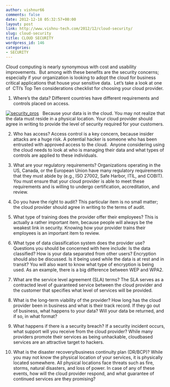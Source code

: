 ```yaml
---
author: vishnur66
comments: false
date: 2012-12-18 05:32:57+00:00
layout: post
link: http://www.vishnu-tech.com/2012/12/cloud-security/
slug: cloud-security
title: CLOUD SECURITY
wordpress_id: 146
categories:
- SECURITY
---
```


Cloud computing is nearly synonymous with cost and usability improvements.  But among with these benefits are the security concerns; especially if your organization is looking to adopt the cloud for business critical applications that house your sensitive data.  Let’s take a look at one of  CTI’s Top Ten considerations checklist for choosing your cloud provider.

1. Where’s the data? Different countries have different requirements and controls placed on access.


[![security_pros](https://www.vishnu-tech.com/wp-content/uploads/2012/12/security_pros.jpg?w=300)](http://cloudsherpaz.wordpress.com/2012/12/18/cloud-security/security_pros/)   Because your data is in the cloud. You may not realize that the data must reside in a physical location. Your cloud provider should agree in writing to provide the level of security required for your customers.


2. Who has access? Access control is a key concern, because insider attacks are a huge risk. A potential hacker is someone who has been entrusted with approved access to the cloud.  Anyone considering using the cloud needs to look at who is managing their data and what types of controls are applied to these individuals.

3. What are your regulatory requirements? Organizations operating in the US, Canada, or the European Union have many regulatory requirements that they must abide by (e.g., ISO 27002, Safe Harbor, ITIL, and COBIT). You must ensure that your cloud provider is able to meet these requirements and is willing to undergo certification, accreditation, and review.

4. Do you have the right to audit? This particular item is no small matter; the cloud provider should agree in writing to the terms of audit.

5. What type of training does the provider offer their employees? This is actually a rather important item, because people will always be the weakest link in security. Knowing how your provider trains their employees is an important item to review.

6. What type of data classification system does the provider use? Questions you should be concerned with here include: Is the data classified? How is your data separated from other users? Encryption should also be discussed. Is it being used while the data is at rest and in transit? You will also want to know what type of encryption is being used. As an example, there is a big difference between WEP and WPA2.

7. What are the service level agreement (SLA) terms? The SLA serves as a contracted level of guaranteed service between the cloud provider and the customer that specifies what level of services will be provided.

8. What is the long-term viability of the provider? How long has the cloud provider been in business and what is their track record. If they go out of business, what happens to your data? Will your data be returned, and if so, in what format?

9. What happens if there is a security breach? If a security incident occurs, what support will you receive from the cloud provider? While many providers promote their services as being unhackable, cloudbased services are an attractive target to hackers.

10. What is the disaster recovery/business continuity plan (DR/BCP)? While you may not know the physical location of your services, it is physically located somewhere. All physical locations face threats such as fire, storms, natural disasters, and loss of power. In case of any of these events, how will the cloud provider respond, and what guarantee of continued services are they promising?
